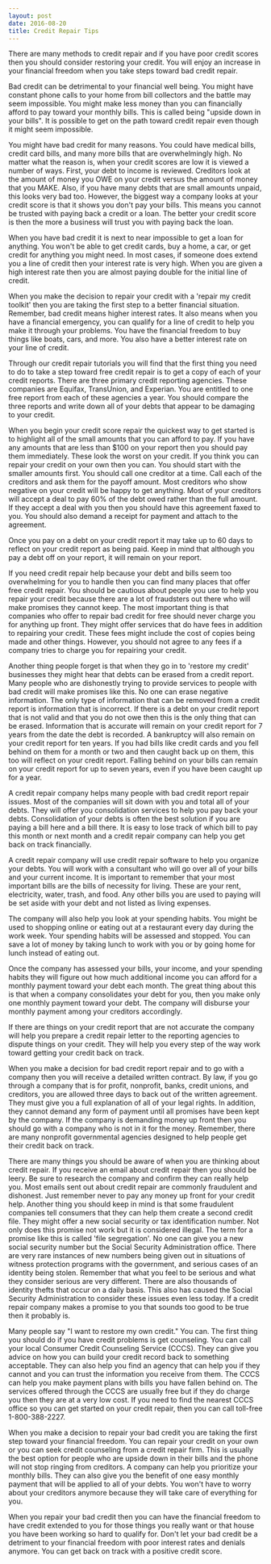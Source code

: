 ```yaml
---
layout: post
date: 2016-08-20
title: Credit Repair Tips
---
```


There are many methods to credit repair and if you have poor credit scores then you should consider restoring your credit. You will enjoy an increase in your financial freedom when you take steps toward bad credit repair.

Bad credit can be detrimental to your financial well being. You might have constant phone calls to your home from bill collectors and the battle may seem impossible. You might make less money than you can financially afford to pay toward your monthly bills. This is called being "upside down in your bills". It is possible to get on the path toward credit repair even though it might seem impossible.

You might have bad credit for many reasons. You could have medical bills, credit card bills, and many more bills that are overwhelmingly high. No matter what the reason is, when your credit scores are low it is viewed a number of ways. First, your debt to income is reviewed. Creditors look at the amount of money you OWE on your credit versus the amount of money that you MAKE. Also, if you have many debts that are small amounts unpaid, this looks very bad too. However, the biggest way a company looks at your credit score is that it shows you don't pay your bills. This means you cannot be trusted with paying back a credit or a loan. The better your credit score is then the more a business will trust you with paying back the loan.

When you have bad credit it is next to near impossible to get a loan for anything. You won't be able to get credit cards, buy a home, a car, or get credit for anything you might need. In most cases, if someone does extend you a line of credit then your interest rate is very high. When you are given a high interest rate then you are almost paying double for the initial line of credit.

When you make the decision to repair your credit with a 'repair my credit toolkit' then you are taking the first step to a better financial situation. Remember, bad credit means higher interest rates. It also means when you have a financial emergency, you can qualify for a line of credit to help you make it through your problems. You have the financial freedom to buy things like boats, cars, and more. You also have a better interest rate on your line of credit.

Through our credit repair tutorials you will find that the first thing you need to do to take a step toward free credit repair is to get a copy of each of your credit reports. There are three primary credit reporting agencies. These companies are Equifax, TransUnion, and Experian. You are entitled to one free report from each of these agencies a year. You should compare the three reports and write down all of your debts that appear to be damaging to your credit.

When you begin your credit score repair the quickest way to get started is to highlight all of the small amounts that you can afford to pay. If you have any amounts that are less than $100 on your report then you should pay them immediately. These look the worst on your credit. If you think you can repair your credit on your own then you can. You should start with the smaller amounts first. You should call one creditor at a time. Call each of the creditors and ask them for the payoff amount. Most creditors who show negative on your credit will be happy to get anything. Most of your creditors will accept a deal to pay 60% of the debt owed rather than the full amount. If they accept a deal with you then you should have this agreement faxed to you. You should also demand a receipt for payment and attach to the agreement.

Once you pay on a debt on your credit report it may take up to 60 days to reflect on your credit report as being paid. Keep in mind that although you pay a debt off on your report, it will remain on your report.

If you need credit repair help because your debt and bills seem too overwhelming for you to handle then you can find many places that offer free credit repair. You should be cautious about people you use to help you repair your credit because there are a lot of fraudsters out there who will make promises they cannot keep. 
The most important thing is that companies who offer to repair bad credit for free should never charge you for anything up front. They might offer services that do have fees in addition to repairing your credit. These fees might include the cost of copies being made and other things. However, you should not agree to any fees if a company tries to charge you for repairing your credit.

Another thing people forget is that when they go in to 'restore my credit' businesses they might hear that debts can be erased from a credit report. Many people who are dishonestly trying to provide services to people with bad credit will make promises like this. No one can erase negative information. The only type of information that can be removed from a credit report is information that is incorrect. If there is a debt on your credit report that is not valid and that you do not owe then this is the only thing that can be erased. Information that is accurate will remain on your credit report for 7 years from the date the debt is recorded. A bankruptcy will also remain on your credit report for ten years. If you had bills like credit cards and you fell behind on them for a month or two and then caught back up on them, this too will reflect on your credit report. Falling behind on your bills can remain on your credit report for up to seven years, even if you have been caught up for a year.

A credit repair company helps many people with bad credit report repair issues. Most of the companies will sit down with you and total all of your debts. They will offer you consolidation services to help you pay back your debts. Consolidation of your debts is often the best solution if you are paying a bill here and a bill there. It is easy to lose track of which bill to pay this month or next month and a credit repair company can help you get back on track financially.

A credit repair company will use credit repair software to help you organize your debts. You will work with a consultant who will go over all of your bills and your current income. It is important to remember that your most important bills are the bills of necessity for living. These are your rent, electricity, water, trash, and food. Any other bills you are used to paying will be set aside with your debt and not listed as living expenses.

The company will also help you look at your spending habits. You might be used to shopping online or eating out at a restaurant every day during the work week. Your spending habits will be assessed and stopped. You can save a lot of money by taking lunch to work with you or by going home for lunch instead of eating out.

Once the company has assessed your bills, your income, and your spending habits they will figure out how much additional income you can afford for a monthly payment toward your debt each month. The great thing about this is that when a company consolidates your debt for you, then you make only one monthly payment toward your debt. The company will disburse your monthly payment among your creditors accordingly.

If there are things on your credit report that are not accurate the company will help you prepare a credit repair letter to the reporting agencies to dispute things on your credit. They will help you every step of the way work toward getting your credit back on track.

When you make a decision for bad credit report repair and to go with a company then you will receive a detailed written contract. By law, if you go through a company that is for profit, nonprofit, banks, credit unions, and creditors, you are allowed three days to back out of the written agreement. They must give you a full explanation of all of your legal rights. In addition, they cannot demand any form of payment until all promises have been kept by the company. If the company is demanding money up front then you should go with a company who is not in it for the money. Remember, there are many nonprofit governmental agencies designed to help people get their credit back on track.

There are many things you should be aware of when you are thinking about credit repair. If you receive an email about credit repair then you should be leery. Be sure to research the company and confirm they can really help you. Most emails sent out about credit repair are commonly fraudulent and dishonest. Just remember never to pay any money up front for your credit help. 
Another thing you should keep in mind is that some fraudulent companies tell consumers that they can help them create a second credit file. They might offer a new social security or tax identification number. Not only does this promise not work but it is considered illegal. The term for a promise like this is called 'file segregation'. No one can give you a new social security number but the Social Security Administration office. There are very rare instances of new numbers being given out in situations of witness protection programs with the government, and serious cases of an identity being stolen. Remember that what you feel to be serious and what they consider serious are very different. There are also thousands of identity thefts that occur on a daily basis. This also has caused the Social Security Administration to consider these issues even less today. If a credit repair company makes a promise to you that sounds too good to be true then it probably is.

Many people say "I want to restore my own credit." You can. The first thing you should do if you have credit problems is get counseling. You can call your local Consumer Credit Counseling Service (CCCS). They can give you advice on how you can build your credit record back to something acceptable. They can also help you find an agency that can help you if they cannot and you can trust the information you receive from them. The CCCS can help you make payment plans with bills you have fallen behind on. The services offered through the CCCS are usually free but if they do charge you then they are at a very low cost. If you need to find the nearest CCCS office so you can get started on your credit repair, then you can call toll-free 1-800-388-2227.

When you make a decision to repair your bad credit you are taking the first step toward your financial freedom. You can repair your credit on your own or you can seek credit counseling from a credit repair firm. This is usually the best option for people who are upside down in their bills and the phone will not stop ringing from creditors. A company can help you prioritize your monthly bills. They can also give you the benefit of one easy monthly payment that will be applied to all of your debts. You won't have to worry about your creditors anymore because they will take care of everything for you.

When you repair your bad credit then you can have the financial freedom to have credit extended to you for those things you really want or that house you have been working so hard to qualify for. Don't let your bad credit be a detriment to your financial freedom with poor interest rates and denials anymore. You can get back on track with a positive credit score.